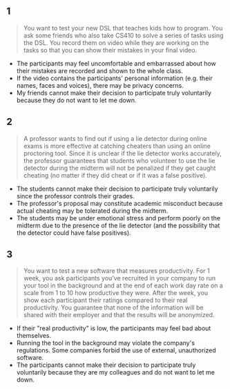 ## 1

> You want to test your new DSL that teaches kids how to program. You ask some friends who also take CS410 to solve a series of tasks using the DSL. You record them on video while they are working on the tasks so that you can show their mistakes in your final video.

- The participants may feel uncomfortable and embarrassed about how their mistakes are recorded and shown to the whole class.
- If the video contains the participants' personal information (e.g. their names, faces and voices), there may be privacy concerns. 
- My friends cannot make their decision to participate truly voluntarily because they do not want to let me down.

## 2

> A professor wants to find out if using a lie detector during online exams is more effective at catching cheaters than using an online proctoring tool. Since it is unclear if the lie detector works accurately, the professor guarantees that students who volunteer to use the lie detector during the midterm will not be penalized if they get caught cheating (no matter if they did cheat or if it was a false positive).

- The students cannot make their decision to participate truly voluntarily since the professor controls their grades.
- The professor's proposal may constitute academic misconduct because actual cheating may be tolerated during the midterm.
- The students may be under emotional stress and perform poorly on the midterm due to the presence of the lie detector (and the possibility that the detector could have false positives).

## 3

> You want to test a new software that measures productivity. For 1 week, you ask participants you’ve recruited in your company to run your tool in the background and at the end of each work day rate on a scale from 1 to 10 how productive they were. After the week, you show each participant their ratings compared to their real productivity. You guarantee that none of the information will be shared with their employer and that the results will be anonymized.

- If their "real productivity" is low, the participants may feel bad about themselves.
- Running the tool in the background may violate the company's regulations. Some companies forbid the use of external, unauthorized software.
- The participants cannot make their decision to participate truly voluntarily because they are my colleagues and do not want to let me down.